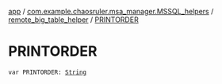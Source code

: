 [app](../../index.md) / [com.example.chaosruler.msa_manager.MSSQL_helpers](../index.md) / [remote_big_table_helper](index.md) / [PRINTORDER](.)

# PRINTORDER

`var PRINTORDER: `[`String`](https://kotlinlang.org/api/latest/jvm/stdlib/kotlin/-string/index.html)